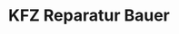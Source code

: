 ---
title: "KFZ Reparatur Bauer"
url: /windischeschenbach/kfz-reparatur-bauer/
shop: Autowerkstatt
---
